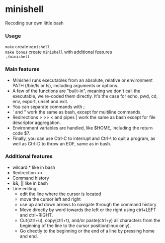 # minishell

Recoding our own little bash

### Usage
``make`` create ``minishell``  
``make bonus`` create ``minishell`` with additional features  
``./minishell``

### Main features
- Minishell runs executables from an absolute, relative or environment PATH (/bin/ls or ls), including arguments or options.
- A few of the functions are "built-in", meaning we don't call the executable, we re-coded them directly. It's the case for echo, pwd, cd, env, export, unset and exit.
- You can separate commands with ;
- ' and " work the same as bash, except for multiline commands.
- Redirections > >> < and pipes | work the same as bash  except for file descriptor aggregation.
- Environment variables are handled, like $HOME, including the return code $?.
- Finally, you can use Ctrl-C to interrupt and Ctrl-\ to quit a program, as well as Ctrl-D to throw an EOF, same as in bash.

### Additional features

- wilcard * like in bash
- Redirection <<
- Сommand history
- &&, || like in bash
- Line editing:
  - edit the line where the cursor is located
  - move the cursor left and right
  - use up and down arrows to navigate through the command history
  - Move directly by word towards the left or the right using ctrl+LEFT and ctrl+RIGHT.
  - Cut(ctrl+u), copy(ctrl+t), and/or paste(ctrl+y) all characters from the beginning of the line to the cursor position(linux only).
  - Go directly to the beginning or the end of a line by pressing home and end.  
